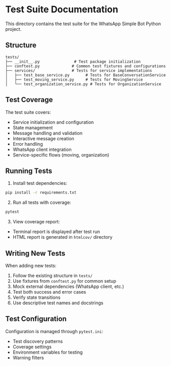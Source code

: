 # Test Suite Documentation

This directory contains the test suite for the WhatsApp Simple Bot Python project.

## Structure

```
tests/
├── __init__.py               # Test package initialization
├── conftest.py              # Common test fixtures and configurations
├── services/                # Tests for service implementations
│   ├── test_base_service.py       # Tests for BaseConversationService
│   ├── test_moving_service.py     # Tests for MovingService
│   └── test_organization_service.py # Tests for OrganizationService
```

## Test Coverage

The test suite covers:

- Service initialization and configuration
- State management
- Message handling and validation
- Interactive message creation
- Error handling
- WhatsApp client integration
- Service-specific flows (moving, organization)

## Running Tests

1. Install test dependencies:
```bash
pip install -r requirements.txt
```

2. Run all tests with coverage:
```bash
pytest
```

3. View coverage report:
- Terminal report is displayed after test run
- HTML report is generated in `htmlcov/` directory

## Writing New Tests

When adding new tests:

1. Follow the existing structure in `tests/`
2. Use fixtures from `conftest.py` for common setup
3. Mock external dependencies (WhatsApp client, etc.)
4. Test both success and error cases
5. Verify state transitions
6. Use descriptive test names and docstrings

## Test Configuration

Configuration is managed through `pytest.ini`:
- Test discovery patterns
- Coverage settings
- Environment variables for testing
- Warning filters
